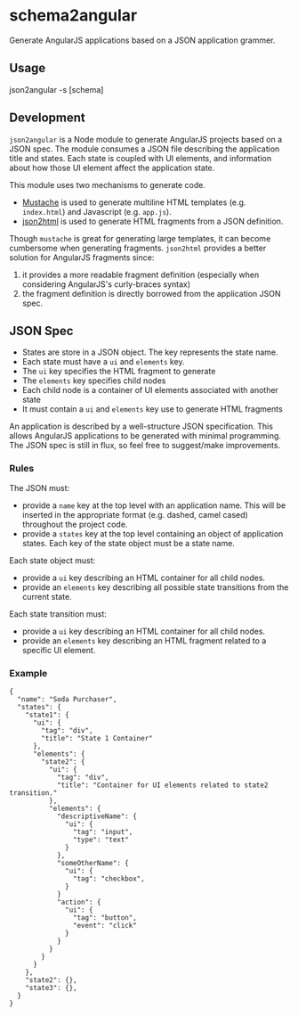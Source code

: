 # schema2angular

Generate AngularJS applications based on a JSON application grammer.

## Usage

  json2angular -s [schema]

## Development

`json2angular` is a Node module to generate AngularJS projects based on a JSON spec. The module consumes a JSON file describing the application title and states. Each state is coupled with UI elements, and information about how those UI element affect the application state.

This module uses two mechanisms to generate code.

  * [Mustache](https://npmjs.org/package/mustache) is used to generate multiline HTML templates (e.g. `index.html`) and Javascript (e.g. `app.js`).
  * [json2html](http://json2html.com) is used to generate HTML fragments from a JSON definition.
  
Though `mustache` is great for generating large templates, it can become cumbersome when generating fragments. `json2html` provides a better solution for AngularJS fragments since:

  1) it provides a more readable fragment definition (especially when considering AngularJS's curly-braces syntax)
  2) the fragment definition is directly borrowed from the application JSON spec.


## JSON Spec

* States are store in a JSON object. The key represents the state name.
* Each state must have a `ui` and `elements` key.
* The `ui` key specifies the HTML fragment to generate
* The `elements` key specifies child nodes
* Each child node is a container of UI elements associated with another state
* It must contain a `ui` and `elements` key use to generate HTML fragments


An application is described by a well-structure JSON specification. This allows AngularJS applications to be generated with minimal programming. The JSON spec is still in flux, so feel free to suggest/make improvements.

### Rules

The JSON must:

  * provide a `name` key at the top level with an application name. This will be inserted in the appropriate format (e.g. dashed, camel cased) throughout the project code.
  * provide a `states` key at the top level containing an object of application states. Each key of the state object must be a state name.

Each state object must:

  * provide a `ui` key describing an HTML container for all child nodes.
  * provide an `elements` key describing all possible state transitions from the current state.

Each state transition must:

  * provide a `ui` key describing an HTML container for all child nodes.
  * provide an `elements` key describing an HTML fragment related to a specific UI element.



### Example

    {
      "name": "Soda Purchaser",
      "states": {
        "state1": {
          "ui": {
            "tag": "div",
            "title": "State 1 Container"
          },
          "elements": {
            "state2": {
              "ui": {
                "tag": "div",
                "title": "Container for UI elements related to state2 transition."
              },
              "elements": {
                "descriptiveName": {
                  "ui": {
                    "tag": "input",
                    "type": "text"
                  }
                },
                "someOtherName": {
                  "ui": {
                    "tag": "checkbox",
                  }
                }
                "action": {
                  "ui": {
                    "tag": "button",
                    "event": "click"
                  }
                }
              }
            }
          }
        },
        "state2": {},
        "state3": {},
      }
    }
